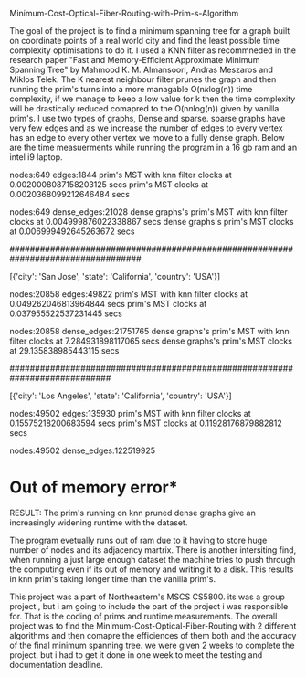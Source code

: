 Minimum-Cost-Optical-Fiber-Routing-with-Prim-s-Algorithm

The goal of the project is to find a minimum spanning tree for a graph built on coordinate points of a real world city and find the least possible time complexity optimisations to do it. I used a KNN filter as recommneded in the research paper "Fast and Memory-Efficient Approximate Minimum Spanning Tree" by Mahmood K. M. Almansoori, Andras Meszaros and Miklos Telek. The K nearest neighbour filter prunes the graph  and then running the prim's turns into a more managable O(n*k*log(n)) time complexity, if we manage to keep a low value for k then the time complexity will be drastically reduced comapred to the O(n*n*log(n)) given by vanilla prim's. I use two types of graphs, Dense and sparse. sparse graphs have very few edges and as we increase the number of edges to every vertex has an edge to every other vertex we move to a fully dense graph. Below are the time measuerments while running the program in a 16 gb ram and an intel i9 laptop.


nodes:649 edges:1844
prim's MST with knn filter clocks at 0.0020008087158203125 secs
prim's MST clocks at 0.0020368099212646484 secs
 
 
nodes:649 dense_edges:21028
dense graphs's prim's MST with knn filter clocks at 0.004999876022338867 secs
dense graphs's prim's MST clocks at 0.006999492645263672 secs
 
 
##################################################################################
 
[{'city': 'San Jose', 'state': 'California', 'country': 'USA'}]
 
nodes:20858 edges:49822
prim's MST with knn filter clocks at 0.049262046813964844 secs
prim's MST clocks at 0.037955522537231445 secs
 
nodes:20858 dense_edges:21751765
dense graphs's prim's MST with knn filter clocks at 7.284931898117065 secs
dense graphs's prim's MST clocks at 29.135838985443115 secs
 
 
############################################################################
 
[{'city': 'Los Angeles', 'state': 'California', 'country': 'USA'}]
 
nodes:49502 edges:135930
prim's MST with knn filter clocks at 0.15575218200683594 secs
prim's MST clocks at 0.11928176879882812 secs
 
 
nodes:49502 dense_edges:122519925
# Out of memory error*


RESULT: The prim's running on knn pruned dense graphs give an increasingly widening runtime with the dataset.


The program evetually runs out of ram due to it having to store huge number of nodes and its adjacency martrix. There is another intersiting find, when running a just large enough dataset the machine tries to push through the computing even if its out of memory and writing it to a disk. This results in knn prim's taking longer time than the vanilla prim's.


This project was a part of  Northeastern's MSCS CS5800. its was a group project , but i am going to include the part of the project i was responsible for. That is the coding  of prims and runtime measurements. The overall project was to find the Minimum-Cost-Optical-Fiber-Routing with 2 different algorithms and then comapre the efficiences of them both and the accuracy of the final minimum spanning tree. we were given 2 weeks to complete the project. but i had to get it done in one week to meet the testing and documentation deadline.
